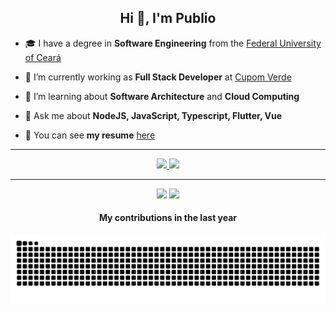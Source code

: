 <h2 align="center">
  Hi 👋, I'm Publio
</h2>

- 🎓 I have a degree in **Software Engineering** from the [Federal University of Ceará](https://www.ufc.br)

- 🔭 I’m currently working as **Full Stack Developer** at [Cupom Verde](https://cupomverde.com.br)

- 🎯 I’m learning about **Software Architecture** and **Cloud Computing**

- 💬 Ask me about **NodeJS, JavaScript, Typescript, Flutter, Vue**

- 📎 You can see **my resume** [here](https://publiosilva.github.io/resume/)

<hr />

<div align="center">
  <a href="mailto:publio.blenilio@gmail.com" target="_blank">
    <img src="https://img.shields.io/badge/-Gmail-%23333?style=for-the-badge&logo=gmail&logoColor=white">
  </a>
  <a href="https://www.linkedin.com/in/publio-blenilio" target="_blank">
    <img src="https://img.shields.io/badge/-LinkedIn-%230077B5?style=for-the-badge&logo=linkedin&logoColor=white">
  </a>
</div>

<hr />

<div align="center">
  <img height="180em" src="https://github-readme-stats.vercel.app/api?username=publiosilva&show_icons=true&theme=gotham" />
  <img height="180em" src="https://github-readme-stats.vercel.app/api/top-langs/?username=publiosilva&layout=compact&langs_count=7&theme=gotham" />
  
  <h4>My contributions in the last year</h4>

  ![Snake animation](https://github.com/publiosilva/publiosilva/blob/output/github-contribution-grid-snake.svg)
</div>
